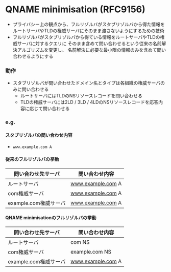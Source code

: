 # QNAME minimisation (RFC9156)
- プライバシー上の観点から、フルリゾルバがスタブリゾルバから得た情報を
  ルートサーバやTLDの権威サーバにそのまま渡さないようにするための技術
- フルリゾルバがスタブリゾルバから得ている情報をルートサーバやTLDの権威サーバに対するクエリに
  そのまま含めて問い合わせるという従来の名前解決アルゴリズムを変更し、
  名前解決に必要な最小限の情報のみを含めて問い合わせるようにする

### 動作
- スタブリゾルバが問い合わせたドメイン名とタイプは各組織の権威サーバのみに問い合わせる
  - ルートサーバにはTLDのNSリソースレコードを問い合わせる
  - TLDの権威サーバには2LD / 3LD / 4LDのNSリソースレコードを応答内容に応じて問い合わせる

### e.g.
#### スタブリゾルバの問い合わせ内容
- `www.example.com A`

#### 従来のフルリゾルバの挙動

| 問い合わせ先サーバ    | 問い合わせ内容    |
| -                     | -                 |
| ルートサーバ          | www.example.com A |
| com権威サーバ         | www.example.com A |
| example.com権威サーバ | www.example.com A |

#### QNAME minimisationのフルリゾルバの挙動

| 問い合わせ先サーバ    | 問い合わせ内容    |
| -                     | -                 |
| ルートサーバ          | com NS            |
| com権威サーバ         | example.com NS    |
| example.com権威サーバ | www.example.com A |
